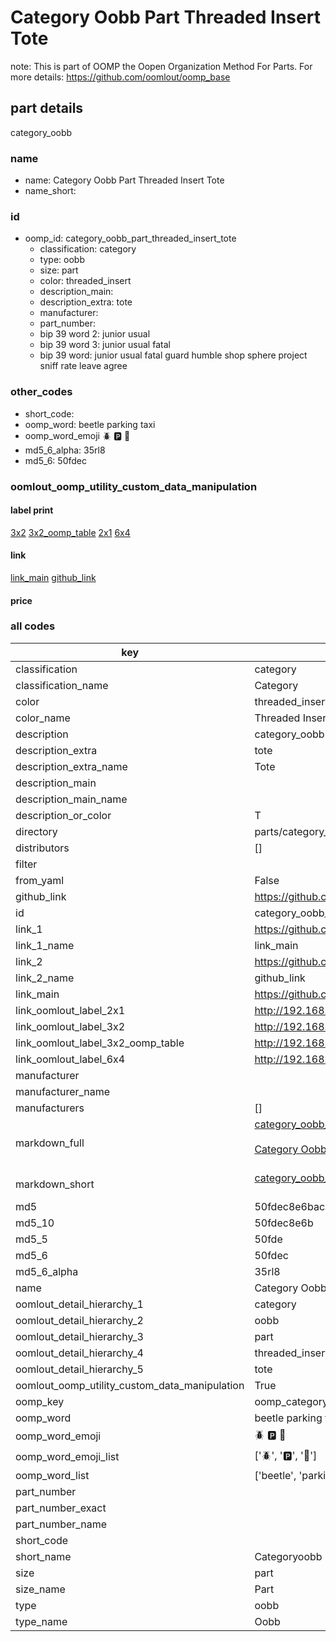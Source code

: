 # Category Oobb Part Threaded Insert Tote  

note: This is part of OOMP the Oopen Organization Method For Parts. For more details: https://github.com/oomlout/oomp_base

##  part details



category_oobb

### name
* name: Category Oobb Part Threaded Insert Tote
* name_short: 
### id
* oomp_id: category_oobb_part_threaded_insert_tote
  * classification: category
  * type: oobb
  * size: part
  * color: threaded_insert
  * description_main: 
  * description_extra: tote
  * manufacturer: 
  * part_number: 
  * bip 39 word 2: junior usual
  * bip 39 word 3: junior usual fatal
  * bip 39 word: junior usual fatal guard humble shop sphere project sniff rate leave agree

### other_codes
* short_code: 
* oomp_word: beetle parking taxi
* oomp_word_emoji :beetle: :parking: :taxi:
* md5_6_alpha: 35rl8
* md5_6: 50fdec






### oomlout_oomp_utility_custom_data_manipulation
#### label print
[3x2](http://192.168.1.245:1112/?label=oomp%2035rl8)
[3x2_oomp_table](http://192.168.1.107:1112/?label=oomp%2035rl8)
[2x1](http://192.168.1.242:1112/?label=oomp%2035rl8)
[6x4](http://192.168.1.55:1112/?label=oomp%2035rl8)    

#### link

[link_main](https://github.com/oomlout/oomlout_oomp_current_version_messy/tree/main/parts/category_oobb_part_threaded_insert_tote) [github_link](https://github.com/oomlout/oomlout_oomp_part_src/tree/main/parts/category_oobb_part_threaded_insert_tote)                             

#### price







### all codes 
| key | value |  
| --- | --- |  
| classification | category |  
| classification_name | Category |  
| color | threaded_insert |  
| color_name | Threaded Insert |  
| description | category_oobb |  
| description_extra | tote |  
| description_extra_name | Tote |  
| description_main |  |  
| description_main_name |  |  
| description_or_color | T  |  
| directory | parts/category_oobb_part_threaded_insert_tote |  
| distributors | [] |  
| filter |  |  
| from_yaml | False |  
| github_link | https://github.com/oomlout/oomlout_oomp_part_src/tree/main/parts/category_oobb_part_threaded_insert_tote |  
| id | category_oobb_part_threaded_insert_tote |  
| link_1 | https://github.com/oomlout/oomlout_oomp_current_version_messy/tree/main/parts/category_oobb_part_threaded_insert_tote |  
| link_1_name | link_main |  
| link_2 | https://github.com/oomlout/oomlout_oomp_part_src/tree/main/parts/category_oobb_part_threaded_insert_tote |  
| link_2_name | github_link |  
| link_main | https://github.com/oomlout/oomlout_oomp_current_version_messy/tree/main/parts/category_oobb_part_threaded_insert_tote |  
| link_oomlout_label_2x1 | http://192.168.1.242:1112/?label=oomp%2035rl8 |  
| link_oomlout_label_3x2 | http://192.168.1.245:1112/?label=oomp%2035rl8 |  
| link_oomlout_label_3x2_oomp_table | http://192.168.1.107:1112/?label=oomp%2035rl8 |  
| link_oomlout_label_6x4 | http://192.168.1.55:1112/?label=oomp%2035rl8 |  
| manufacturer |  |  
| manufacturer_name |  |  
| manufacturers | [] |  
| markdown_full | [category_oobb_part_threaded_insert_tote](https://github.com/oomlout/oomlout_oomp_current_version_messy/tree/main/parts/category_oobb_part_threaded_insert_tote)<br>[](https://github.com/oomlout/oomlout_oomp_current_version_messy/tree/main/parts/category_oobb_part_threaded_insert_tote)<br>[Category Oobb Part Threaded Insert Tote](https://github.com/oomlout/oomlout_oomp_current_version_messy/tree/main/parts/category_oobb_part_threaded_insert_tote)<br><br> |  
| markdown_short | [category_oobb_part_threaded_insert_tote](https://github.com/oomlout/oomlout_oomp_current_version_messy/tree/main/parts/category_oobb_part_threaded_insert_tote)<br><br> |  
| md5 | 50fdec8e6bac1a2f1ab77674a73c0bc9 |  
| md5_10 | 50fdec8e6b |  
| md5_5 | 50fde |  
| md5_6 | 50fdec |  
| md5_6_alpha | 35rl8 |  
| name | Category Oobb Part Threaded Insert Tote |  
| oomlout_detail_hierarchy_1 | category |  
| oomlout_detail_hierarchy_2 | oobb |  
| oomlout_detail_hierarchy_3 | part |  
| oomlout_detail_hierarchy_4 | threaded_insert |  
| oomlout_detail_hierarchy_5 | tote |  
| oomlout_oomp_utility_custom_data_manipulation | True |  
| oomp_key | oomp_category_oobb_part_threaded_insert_tote |  
| oomp_word | beetle parking taxi |  
| oomp_word_emoji | :beetle: :parking: :taxi: |  
| oomp_word_emoji_list | [':beetle:', ':parking:', ':taxi:'] |  
| oomp_word_list | ['beetle', 'parking', 'taxi'] |  
| part_number |  |  
| part_number_exact |  |  
| part_number_name |  |  
| short_code |  |  
| short_name | Categoryoobb |  
| size | part |  
| size_name | Part |  
| type | oobb |  
| type_name | Oobb |  
